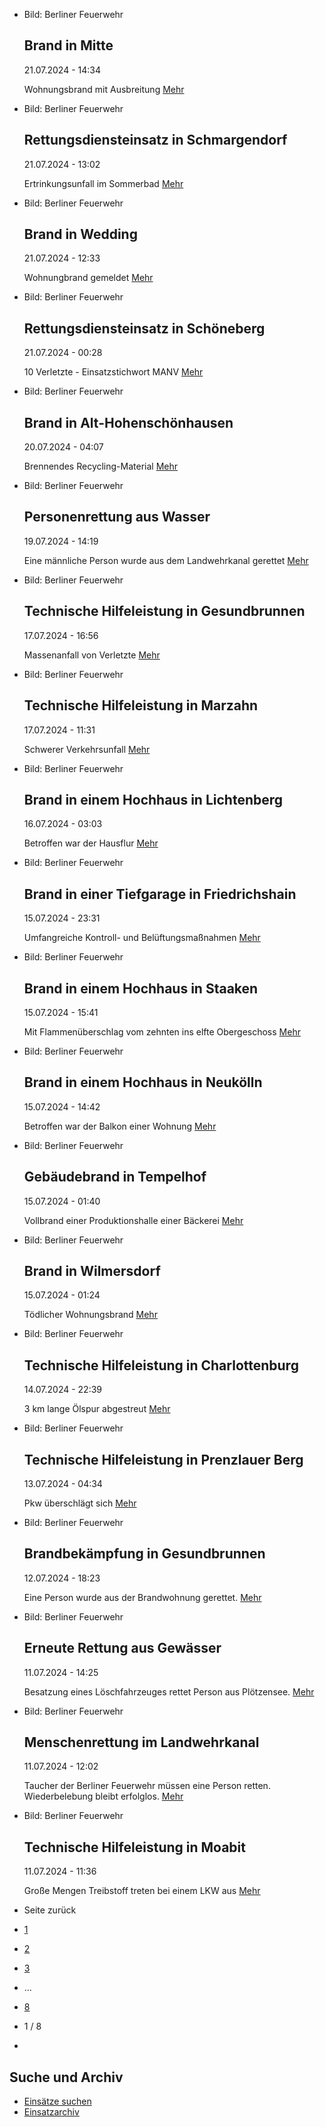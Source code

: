 * Bild: Berliner Feuerwehr

  Brand in Mitte
  ----------

   21.07.2024 - 14:34

   Wohnungsbrand mit Ausbreitung
  [Mehr](https://www.berliner-feuerwehr.de/aktuelles/einsaetze/brand-in-mitte-9-4538/)

* Bild: Berliner Feuerwehr

  Rettungsdiensteinsatz in Schmargendorf
  ----------

   21.07.2024 - 13:02

   Ertrinkungsunfall im Sommerbad
  [Mehr](https://www.berliner-feuerwehr.de/aktuelles/einsaetze/rettungsdiensteinsatz-in-schmargendorf-4537/)

* Bild: Berliner Feuerwehr

  Brand in Wedding
  ----------

   21.07.2024 - 12:33

   Wohnungbrand gemeldet
  [Mehr](https://www.berliner-feuerwehr.de/aktuelles/einsaetze/brand-in-wedding-4-4536/)

* Bild: Berliner Feuerwehr

  Rettungsdiensteinsatz in Schöneberg
  ----------

   21.07.2024 - 00:28

   10 Verletzte - Einsatzstichwort MANV
  [Mehr](https://www.berliner-feuerwehr.de/aktuelles/einsaetze/rettungsdiensteinsatz-in-schoeneberg-4535/)

* Bild: Berliner Feuerwehr

  Brand in Alt-Hohenschönhausen
  ----------

   20.07.2024 - 04:07

   Brennendes Recycling-Material
  [Mehr](https://www.berliner-feuerwehr.de/aktuelles/einsaetze/brand-in-alt-hohenschoenhausen-2-4534/)

* Bild: Berliner Feuerwehr

  Personenrettung aus Wasser
  ----------

   19.07.2024 - 14:19

   Eine männliche Person wurde aus dem Landwehrkanal gerettet
  [Mehr](https://www.berliner-feuerwehr.de/aktuelles/einsaetze/personenrettung-aus-wasser-4533/)

* Bild: Berliner Feuerwehr

  Technische Hilfeleistung in Gesundbrunnen
  ----------

   17.07.2024 - 16:56

   Massenanfall von Verletzte
  [Mehr](https://www.berliner-feuerwehr.de/aktuelles/einsaetze/technische-hilfeleistung-in-gesundbrunnen-1-4531/)

* Bild: Berliner Feuerwehr

  Technische Hilfeleistung in Marzahn
  ----------

   17.07.2024 - 11:31

   Schwerer Verkehrsunfall
  [Mehr](https://www.berliner-feuerwehr.de/aktuelles/einsaetze/technische-hilfeleistung-in-marzahn-3-4530/)

* Bild: Berliner Feuerwehr

  Brand in einem Hochhaus in Lichtenberg
  ----------

   16.07.2024 - 03:03

   Betroffen war der Hausflur
  [Mehr](https://www.berliner-feuerwehr.de/aktuelles/einsaetze/brand-in-einem-hochhaus-in-lichtenberg-4528/)

* Bild: Berliner Feuerwehr

  Brand in einer Tiefgarage in Friedrichshain
  ----------

   15.07.2024 - 23:31

   Umfangreiche Kontroll- und Belüftungsmaßnahmen
  [Mehr](https://www.berliner-feuerwehr.de/aktuelles/einsaetze/brand-in-einer-tiefgarage-in-friedrichshain-4527/)

* Bild: Berliner Feuerwehr

  Brand in einem Hochhaus in Staaken
  ----------

   15.07.2024 - 15:41

   Mit Flammenüberschlag vom zehnten ins elfte Obergeschoss
  [Mehr](https://www.berliner-feuerwehr.de/aktuelles/einsaetze/brand-in-einem-hochhaus-in-staaken-4526/)

* Bild: Berliner Feuerwehr

  Brand in einem Hochhaus in Neukölln
  ----------

   15.07.2024 - 14:42

   Betroffen war der Balkon einer Wohnung
  [Mehr](https://www.berliner-feuerwehr.de/aktuelles/einsaetze/brand-in-einem-hochhaus-in-neukoelln-4525/)

* Bild: Berliner Feuerwehr

  Gebäudebrand in Tempelhof
  ----------

   15.07.2024 - 01:40

   Vollbrand einer Produktionshalle einer Bäckerei
  [Mehr](https://www.berliner-feuerwehr.de/aktuelles/einsaetze/gebaeudebrand-in-tempelhof-4524/)

* Bild: Berliner Feuerwehr

  Brand in Wilmersdorf
  ----------

   15.07.2024 - 01:24

   Tödlicher Wohnungsbrand
  [Mehr](https://www.berliner-feuerwehr.de/aktuelles/einsaetze/brand-in-wilmersdorf-4-4523/)

* Bild: Berliner Feuerwehr

  Technische Hilfeleistung in Charlottenburg
  ----------

   14.07.2024 - 22:39

   3 km lange Ölspur abgestreut
  [Mehr](https://www.berliner-feuerwehr.de/aktuelles/einsaetze/technische-hilfeleistung-in-charlottenburg-3-4522/)

* Bild: Berliner Feuerwehr

  Technische Hilfeleistung in Prenzlauer Berg
  ----------

   13.07.2024 - 04:34

   Pkw überschlägt sich
  [Mehr](https://www.berliner-feuerwehr.de/aktuelles/einsaetze/technische-hilfeleistung-in-prenzlauer-berg-1-4520/)

* Bild: Berliner Feuerwehr

  Brandbekämpfung in Gesundbrunnen
  ----------

   12.07.2024 - 18:23

   Eine Person wurde aus der Brandwohnung gerettet.
  [Mehr](https://www.berliner-feuerwehr.de/aktuelles/einsaetze/brandbekaempfung-in-gesundbrunnen-4519/)

* Bild: Berliner Feuerwehr

  Erneute Rettung aus Gewässer
  ----------

   11.07.2024 - 14:25

   Besatzung eines Löschfahrzeuges rettet Person aus Plötzensee.
  [Mehr](https://www.berliner-feuerwehr.de/aktuelles/einsaetze/erneute-rettung-aus-gewaesser-4518/)

* Bild: Berliner Feuerwehr

  Menschenrettung im Landwehrkanal
  ----------

   11.07.2024 - 12:02

   Taucher der Berliner Feuerwehr müssen eine Person retten. Wiederbelebung bleibt erfolglos.
  [Mehr](https://www.berliner-feuerwehr.de/aktuelles/einsaetze/menschenrettung-im-landwehrkanal-4516/)

* Bild: Berliner Feuerwehr

  Technische Hilfeleistung in Moabit
  ----------

   11.07.2024 - 11:36

   Große Mengen Treibstoff treten bei einem LKW aus
  [Mehr](https://www.berliner-feuerwehr.de/aktuelles/einsaetze/technische-hilfeleistung-in-moabit-1-4517/)

* Seite zurück

* [1](https://www.berliner-feuerwehr.de/aktuelles/einsaetze/1/)
* [2](https://www.berliner-feuerwehr.de/aktuelles/einsaetze/2/)
* [3](https://www.berliner-feuerwehr.de/aktuelles/einsaetze/3/)
* …
* [8](https://www.berliner-feuerwehr.de/aktuelles/einsaetze/8/)
* 1 / 8
* [](https://www.berliner-feuerwehr.de/aktuelles/einsaetze/2/)

Suche und Archiv
----------

* [Einsätze suchen](https://www.berliner-feuerwehr.de/aktuelles/einsaetze/einsatzsuche/)
* [Einsatzarchiv](https://www.berliner-feuerwehr.de/aktuelles/einsaetze/einsatzarchiv/)

